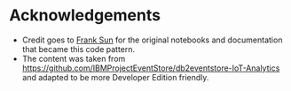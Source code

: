 # Acknowledgements

* Credit goes to [Frank Sun](https://twitter.com/sun_xi_frank) for the original notebooks and documentation that became this code pattern.
* The content was taken from https://github.com/IBMProjectEventStore/db2eventstore-IoT-Analytics and adapted to be more Developer Edition friendly.